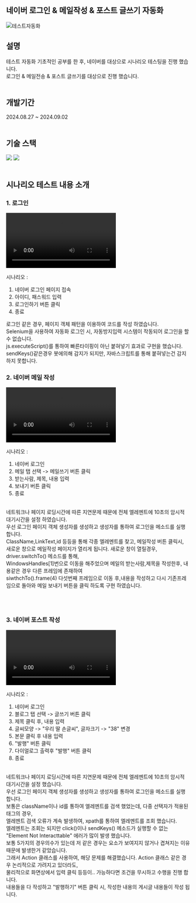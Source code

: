 <!-- Improved compatibility of back to top link: See: https://github.com/othneildrew/Best-README-Template/pull/73 -->
<a id="readme-top"></a>
<!--
*** Thanks for checking out the Best-README-Template. If you have a suggestion
*** that would make this better, please fork the repo and create a pull request
*** or simply open an issue with the tag "enhancement".
*** Don't forget to give the project a star!
*** Thanks again! Now go create something AMAZING! :D
-->









<!-- ABOUT THE PROJECT -->
## 네이버 로그인 & 메일작성 & 포스트 글쓰기 자동화
![테스트자동화](https://github.com/user-attachments/assets/5712be86-5d06-4a95-ba12-0313621309b5)
<br>


## 설명 
테스트 자동화 기초적인 공부를 한 후, 네이버를 대상으로 시나리오 테스팅을 진행 했습니다.<br>
로그인 & 메일전송 & 포스트 글쓰기를 대상으로 진행 했습니다.
<br>
<br>

## 개발기간
2024.08.27 ~ 2024.09.02
<br>
<br>


## 기술 스택

<div>
<img src="https://img.shields.io/badge/Selenium-43B02A?style=for-the-badge&logo=Selenium&logoColor=white">
<img src="https://img.shields.io/badge/JAVA-3178C6?style=for-the-badge&logo=Java&logoColor=white">

</div>

<br>


## 시나리오 테스트 내용 소개

### 1. 로그인 
<video  src="https://github.com/user-attachments/assets/fd1d9ed4-5b2c-4849-888a-3c25805340c8" controls></video>
 <br>

시나리오 :<br>
1. 네이버 로그인 페이지 접속
2. 아이디, 패스워드 입력
3. 로그인하기 버튼 클릭
4. 종료

로그인 같은 경우, 페이지 객체 패턴을 이용하여 코드를 작성 하였습니다.<br>
Selenium을 사용하여 자동화 로그인 시, 자동방지입력 시스템이 작동되어 로그인을 할 수 없습니다.<br>
js.executeScript()를 통하여 빠른타이핑이 아닌 붙혀넣기 효과로 구현을 했습니다.<br>
sendKeys()같은경우 봇에의해 감지가 되지만, 자바스크립트를 통해 붙혀넣는건 감지하지 못합니다.<br>











### 2. 네이버 메일 작성
<video  src="https://github.com/user-attachments/assets/0b397999-bdeb-41c5-8915-774f12d09b8f" controls></video>
 <br>
 
시나리오 :<br>
1. 네이버 로그인
2. 메일 탭 선택 -> 메일쓰기 버튼 클릭
3. 받는사람, 제목, 내용 입력
4. 보내기 버튼 클릭
5. 종료
<br>
네트워크나 페이지 로딩시간에 따른 지연문제 때문에 전체 엘레멘트에 10초의 암시적 대기시간을 설정 하였습니다.<br>
우선 로그인 페이지 객체 생성자를 생성하고 생성자를 통하여 로그인을 메소드를 실행 합니다.<br>
ClassName,LinkText,id 등등을 통해 각종 엘레멘트를 찾고, 메일작성 버튼 클릭시,<br>
새로운 창으로 메일작성 페이지가 열리게 됩니다. 새로운 창이 열릴경우, driver.switchTo() 메소드를 통해,<br>
WindowsHandles[1]번으로 이동을 해주었으며 메일의 받는사람,제목을 작성한후, 내용같은 경우 다른 프레임에 존재하여<br>
siwthchTo().frame(4) 다섯번째 프레임으로 이동 후,내용을 작성하고 다시 기존프레임으로 돌아와 메일 보내기 버튼을 클릭 하도록 구현 하였습니다.<br>

<br><br>












### 3. 네이버 포스트 작성
<video  src="https://github.com/user-attachments/assets/199e8e2e-c0f2-4aa0-b6ce-33cf03d7b6c2" controls></video>
 <br>
 
시나리오 :<br>
1. 네이버 로그인
2. 블로그 탭 선택 -> 글쓰기 버튼 클릭
3. 제목 클릭 후, 내용 입력
4. 글씨모양 -> "우리 딸 손글씨", 글자크기 -> "38" 변경
5. 본문 클릭 후 내용 입력
6. "발행" 버튼 클릭
7. 다이얼로그 출력후 "발행" 버튼 클릭
8. 종료
<br>
네트워크나 페이지 로딩시간에 따른 지연문제 때문에 전체 엘레멘트에 10초의 암시적 대기시간을 설정 했습니다.<br>
우선 로그인 페이지 객체 생성자를 생성하고 생성자를 통하여 로그인을 메소드를 실행 합니다.<br>
보통은 className이나 id를 통하여 엘레멘트를 검색 했었는데, 다중 선택자가 적용된 태그의 경우,<br>
엘레멘트 검색 오류가 계속 발생하여, xpath를 통하여 엘레멘트를 조회 했습니다.<br>
엘레멘트는 조회는 되지만 click()이나 sendKeys() 메소드가 실행할 수 없는 "Element Not Interacttable" 에러가 많이 발생 했습니다.<br>
보통 5가지의 경우의수가 있는데 저 같은 경우는 요소가 보여지지 않거나 겹쳐지는 이유 때문에 발생한거 같았습니다.<br>
그래서 Action 클래스를 사용하여, 해당 문제를 해결했습니다. Action 클래스 같은 경우 논리적으로 가려지고 있더라도,<br>
물리적으로 화면상에서 입력 클릭 등등이.. 가능하다면 조건을 무시하고 수행을 진행 합니다.<br>
내용들을 다 작성하고 "발행하기" 버튼 클릭 시, 작성한 내용의 게시글 내용들이 작성 됩니다.<br>
<br><br>
